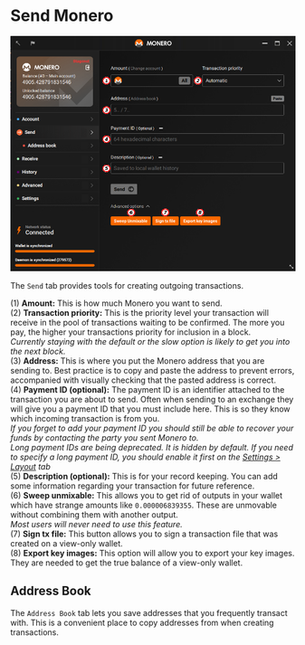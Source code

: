 # Send Monero
![send](media/black_send.png)

The `Send` tab provides tools for creating outgoing transactions.

(1) **Amount:** This is how much Monero you want to send.  
(2) **Transaction priority:** This is the priority level your transaction will receive in the pool of transactions waiting to be confirmed. The more you pay, the higher your transactions priority for inclusion in a block.  
*Currently staying with the default or the slow option is likely to get you into the next block.*  
(3) **Address:** This is where you put the Monero address that you are sending to. Best practice is to copy and paste the address to prevent errors, accompanied with visually checking that the pasted address is correct.  
(4) **Payment ID (optional):** The payment ID is an identifier attached to the transaction you are about to send. Often when sending to an exchange they will give you a payment ID that you must include here. This is so they know which incoming transaction is from you.  
*If you forget to add your payment ID you should still be able to recover your funds by contacting the party you sent Monero to.*  
*Long payment IDs are being deprecated. It is hidden by default. If you need to specify a long payment ID, you should enable it first on the [Settings > Layout](#layout) tab*  
(5) **Description (optional):** This is for your record keeping. You can add some information regarding your transaction for future reference.   
(6) **Sweep unmixable:** This allows you to get rid of outputs in your wallet which have strange amounts like `0.000006839355`. These are unmovable without combining them with another output.  
*Most users will never need to use this feature.*  
(7) **Sign tx file:** This button allows you to sign a transaction file that was created on a view-only wallet.  
(8) **Export key images:** This option will allow you to export your key images. They are needed to get the true balance of a view-only wallet.

## Address Book
The `Address Book` tab lets you save addresses that you frequently transact with. This is a convenient place to copy addresses from when creating transactions.
